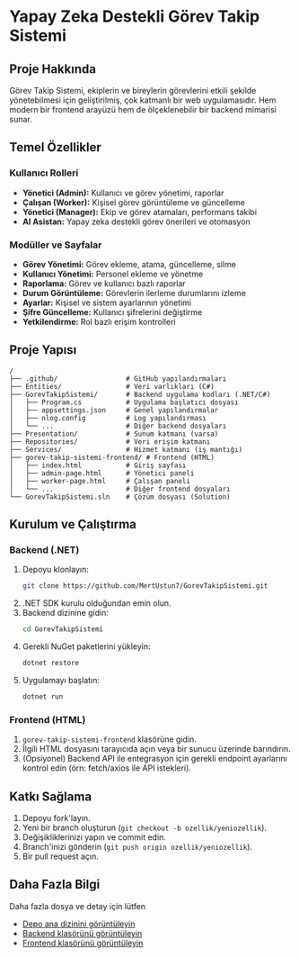 # Yapay Zeka Destekli Görev Takip Sistemi

## Proje Hakkında
Görev Takip Sistemi, ekiplerin ve bireylerin görevlerini etkili şekilde yönetebilmesi için geliştirilmiş, çok katmanlı bir web uygulamasıdır. Hem modern bir frontend arayüzü hem de ölçeklenebilir bir backend mimarisi sunar.

## Temel Özellikler

### Kullanıcı Rolleri
- **Yönetici (Admin):** Kullanıcı ve görev yönetimi, raporlar
- **Çalışan (Worker):** Kişisel görev görüntüleme ve güncelleme
- **Yönetici (Manager):** Ekip ve görev atamaları, performans takibi
- **AI Asistan:** Yapay zeka destekli görev önerileri ve otomasyon

### Modüller ve Sayfalar
- **Görev Yönetimi:** Görev ekleme, atama, güncelleme, silme
- **Kullanıcı Yönetimi:** Personel ekleme ve yönetme
- **Raporlama:** Görev ve kullanıcı bazlı raporlar
- **Durum Görüntüleme:** Görevlerin ilerleme durumlarını izleme
- **Ayarlar:** Kişisel ve sistem ayarlarının yönetimi
- **Şifre Güncelleme:** Kullanıcı şifrelerini değiştirme
- **Yetkilendirme:** Rol bazlı erişim kontrolleri

## Proje Yapısı

```
/
├── .github/                 # GitHub yapılandırmaları
├── Entities/                # Veri varlıkları (C#)
├── GorevTakipSistemi/       # Backend uygulama kodları (.NET/C#)
│   ├── Program.cs           # Uygulama başlatıcı dosyası
│   ├── appsettings.json     # Genel yapılandırmalar
│   ├── nlog.config          # Log yapılandırması
│   └── ...                  # Diğer backend dosyaları
├── Presentation/            # Sunum katmanı (varsa)
├── Repositories/            # Veri erişim katmanı
├── Services/                # Hizmet katmanı (iş mantığı)
├── gorev-takip-sistemi-frontend/ # Frontend (HTML)
│   ├── index.html           # Giriş sayfası
│   ├── admin-page.html      # Yönetici paneli
│   ├── worker-page.html     # Çalışan paneli
│   └── ...                  # Diğer frontend dosyaları
└── GorevTakipSistemi.sln    # Çözüm dosyası (Solution)
```

## Kurulum ve Çalıştırma

### Backend (.NET)
1. Depoyu klonlayın:
    ```bash
    git clone https://github.com/MertUstun7/GorevTakipSistemi.git
    ```
2. .NET SDK kurulu olduğundan emin olun.
3. Backend dizinine gidin:
    ```bash
    cd GorevTakipSistemi
    ```
4. Gerekli NuGet paketlerini yükleyin:
    ```bash
    dotnet restore
    ```
5. Uygulamayı başlatın:
    ```bash
    dotnet run
    ```

### Frontend (HTML)
1. `gorev-takip-sistemi-frontend` klasörüne gidin.
2. İlgili HTML dosyasını tarayıcıda açın veya bir sunucu üzerinde barındırın.
3. (Opsiyonel) Backend API ile entegrasyon için gerekli endpoint ayarlarını kontrol edin (örn: fetch/axios ile API istekleri).

## Katkı Sağlama

1. Depoyu fork'layın.
2. Yeni bir branch oluşturun (`git checkout -b ozellik/yeniozellik`).
3. Değişikliklerinizi yapın ve commit edin.
4. Branch'inizi gönderin (`git push origin ozellik/yeniozellik`).
5. Bir pull request açın.


## Daha Fazla Bilgi
Daha fazla dosya ve detay için lütfen 
- [Depo ana dizinini görüntüleyin](https://github.com/MertUstun7/GorevTakipSistemi/blob/master/)
- [Backend klasörünü görüntüleyin](https://github.com/MertUstun7/GorevTakipSistemi/tree/master/GorevTakipSistemi)
- [Frontend klasörünü görüntüleyin](https://github.com/MertUstun7/GorevTakipSistemi/tree/master/gorev-takip-sistemi-frontend)
